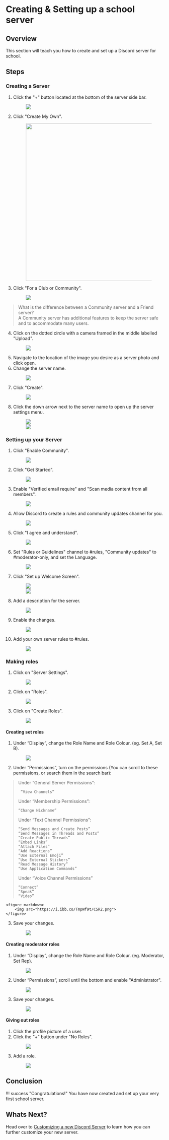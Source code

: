# Creating & Setting up a school server

## Overview

This section will teach you how to create and set up a Discord server for school.

## Steps

### Creating a Server

1. Click the "+" button located at the bottom of the server side bar.
    <figure markdown>
        <img src="https://i.ibb.co/zNxRjSg/CAS1.png">
    </figure>
2. Click "Create My Own".
    <figure markdown>
        <img src="https://i.ibb.co/yqCNdfm/Screen-Shot-2023-03-28-at-9-55-33-AM.png" width="500">
    </figure>
3. Click "For a Club or Community".
    <figure markdown>
        <img src="https://i.ibb.co/rbVc3d3/Screen-Shot-2023-03-28-at-9-55-46-AM.png">
    </figure>
> What is the difference between a Community server and a Friend server?  
> A Community server has additional features to keep the server safe and to accommodate many users.
4. Click on the dotted circle with a camera framed in the middle labelled "Upload".
    <figure markdown>
        <img src="https://i.ibb.co/44GwG23/Screen-Shot-2023-03-28-at-9-56-19-AM.png">
    </figure>
5. Navigate to the location of the image you desire as a server photo and click open.
6. Change the server name.
    <figure markdown>
        <img src="https://i.ibb.co/R3H40fz/Screen-Shot-2023-03-28-at-9-56-53-AM.png">
    </figure>
7. Click "Create".
    <figure markdown>
        <img src="https://i.ibb.co/kh1rZ31/Screen-Shot-2023-03-28-at-9-57-11-AM.png">
    </figure>
8. Click the down arrow next to the server name to open up the server settings menu.
    <figure markdown>
        <img src="https://i.ibb.co/qCGGjr3/Screen-Shot-2023-03-28-at-9-58-17-AM.png">
        <br>
        <img src="https://i.ibb.co/ZH5x7D8/Screen-Shot-2023-03-28-at-9-58-26-AM.png">
    </figure>

### Setting up your Server

1. Click "Enable Community".
    <figure markdown>
        <img src="https://i.ibb.co/7GxC9cj/SUS1.png">
    </figure>
2. Click "Get Started".
    <figure markdown>
        <img src="https://i.ibb.co/XLDvGQV/SUS2.png">
    </figure>
3. Enable "Verified email require" and "Scan media content from all members".
    <figure markdown>
        <img src="https://i.ibb.co/tCbLbWy/SUS3.png">
    </figure>
4. Allow Discord to create a rules and community updates channel for you.
    <figure markdown>
        <img src="https://i.ibb.co/wyjkGg7/SUS4.png">
    </figure>
5. Click "I agree and understand".
    <figure markdown>
        <img src="https://i.ibb.co/vBdS0wH/SUS5.png">
    </figure>
6. Set "Rules or Guidelines" channel to #rules, "Community updates" to #moderator-only, and set the Language.
    <figure markdown>
        <img src="https://i.ibb.co/5x26PFT/SUS6.png">
    </figure>
7. Click "Set up Welcome Screen".
    <figure markdown>
        <img src="https://i.ibb.co/m9M3pmL/SUS7.png">
        <br>
        <img src="https://i.ibb.co/yX6sNFg/SUS9.png">
    </figure>
8. Add a description for the server.
    <figure markdown>
        <img src="https://i.ibb.co/9Gpgv4T/SUS8-copy.png">
    </figure>
9. Enable the changes.
    <figure markdown>
        <img src="https://i.ibb.co/T8FxdBH/SUS8.png">
    </figure>
10. Add your own server rules to #rules.
    <figure markdown>
        <img src="https://i.ibb.co/C9Zrr1Y/SUS10.png">
    </figure>

### Making roles

1. Click on "Server Settings".
    <figure markdown>
        <img src="https://i.ibb.co/Wpztc60/MR1.png">
    </figure>
2. Click on "Roles".
    <figure markdown>
        <img src="https://i.ibb.co/fHmFhr8/MR2.png">
    </figure>
3. Click on "Create Roles".
    <figure markdown>
        <img src="https://i.ibb.co/HB1SKhW/MR3.png">
    </figure>

#### Creating set roles

1. Under “Display”, change the Role Name and Role Colour. (eg. Set A, Set B).
    <figure markdown>
        <img src="https://i.ibb.co/nc2Rc0T/CSR1.png">
    </figure>
2. Under “Permissions”, turn on the permissions (You can scroll to these permissions, or search them in the search bar):
> Under “General Server Permissions”:
>
>      “View Channels”
>
> Under “Membership Permissions”:
>
>     “Change Nickname”
>
> Under “Text Channel Permissions”:
>
>     “Send Messages and Create Posts”
>     “Send Messages in Threads and Posts”
>     “Create Public Threads”
>     “Embed Links”
>     “Attach Files”
>     “Add Reactions”
>     “Use External Emoji”
>     “Use External Stickers”
>     “Read Message History”
>     “Use Application Commands”
>
> Under “Voice Channel Permissions”
>
>     “Connect”
>     “Speak”
>     “Video”
    
    <figure markdown>
        <img src="https://i.ibb.co/TmpWf9t/CSR2.png">
    </figure>
3. Save your changes.
    <figure markdown>
        <img src="https://i.ibb.co/LxJPd2J/CSR3-CMR3.png">
    </figure>

#### Creating moderator roles

1. Under “Display”, change the Role Name and Role Colour. (eg. Moderator, Set Rep).
    <figure markdown>
        <img src="https://i.ibb.co/42YSzss/CMR1.png">
    </figure>
2. Under “Permissions”, scroll until the bottom and enable "Administrator".
    <figure markdown>
        <img src="https://i.ibb.co/VL30XnW/CMR2.png">
    </figure>
3. Save your changes.
    <figure markdown>
        <img src="https://i.ibb.co/LxJPd2J/CSR3-CMR3.png">
    </figure>

#### Giving out roles

1. Click the profile picture of a user.
2. Click the "+" button under "No Roles".
    <figure markdown>
        <img src="https://i.ibb.co/kXNVXtF/GOR2.png">
    </figure>
3. Add a role.
    <figure markdown>
        <img src="https://i.ibb.co/ZfBFbpj/GOR3.png" >
    </figure>

## Conclusion

!!! success "Congratulations!"
    You have now created and set up your very first school server.

## Whats Next?
Head over to <a href="../task2">Customizing a new Discord Server</a> to learn how you can further customize your new server.